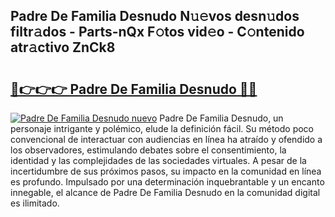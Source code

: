 ## Padre De Familia Desnudo N𝚞𝚎vos desn𝚞dos filtr𝚊dos - Parts-nQx F𝚘tos vid𝚎o - C𝚘ntenido atr𝚊ctivo ZnCk8

# <h2><a href="http://mb3vzxb.tromn.icu/?c=Padre+De+Familia+Desnudo">🔗👉👉👉 Padre De Familia Desnudo 🔗🔗</a></h2>

[![Padre De Familia Desnudo nuevo](https://i.imgur.com/pEAQMta.gif)](http://mb3vzxb.tromn.icu/?c=Padre+De+Familia+Desnudo)
Padre De Familia Desnudo, un personaje intrigante y polémico, elude la definición fácil. Su método poco convencional de interactuar con audiencias en línea ha atraído y ofendido a los observadores, estimulando debates sobre el consentimiento, la identidad y las complejidades de las sociedades virtuales. A pesar de la incertidumbre de sus próximos pasos, su impacto en la comunidad en línea es profundo. Impulsado por una determinación inquebrantable y un encanto innegable, el alcance de Padre De Familia Desnudo en la comunidad digital es ilimitado.
